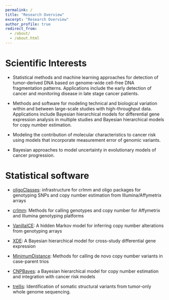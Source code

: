 ```yaml
---
permalink: /
title: "Research Overview"
excerpt: "Research Overview"
author_profile: true
redirect_from: 
  - /about/
  - /about.html
---
```


# Scientific Interests

- Statistical methods and machine learning approaches for detection of tumor-derived DNA based on genome-wide cell-free DNA fragmentation patterns.  Applications include the early detection of cancer and monitoring disease in late stage cancer patients.

- Methods and software for modeling technical and biological variation within and between large-scale studies with high-throughput data.  Applications include Bayesian hierarchical models for differential gene expression analysis in multiple studies and Bayesian hierarchical models for copy number estimation.

- Modeling the contribution of molecular characteristics to cancer risk using models that incorporate measurement error of genomic variants.

- Bayesian approaches to model uncertainty in evolutionary models of cancer progression.


# Statistical software

- [oligoClasses](https://www.bioconductor.org/packages/release/bioc/html/oligoClasses.html): infrastructure for crlmm and oligo packages for genotyping SNPs and copy number estimation from Illumina/Affymetrix arrays 

- [crlmm](https://www.bioconductor.org/packages/release/bioc/html/crlmm.html):  Methods for calling genotypes and copy number for Affymetrix and Illumina genotyping platforms

- [VanillaICE](https://www.bioconductor.org/packages/release/bioc/html/VanillaICE.html): A hidden Markov model for inferring copy number alterations from genotyping arrays

- [XDE](https://www.bioconductor.org/packages/release/bioc/html/XDE.html): A Bayesian hierarchical model for cross-study differential gene expression

- [MinimumDistance](https://www.bioconductor.org/packages/release/bioc/html/MinimumDistance.html): Methods for calling de novo copy number variants in case-parent trios

- [CNPBayes](https://github.com/scristia/CNPBayes): a Bayesian hierarchical model for copy number estimation and integration with cancer risk models

- [trellis](https://github.com/cancer-genomics/trellis): Identification of somatic structural variants from tumor-only whole genome sequencing.




